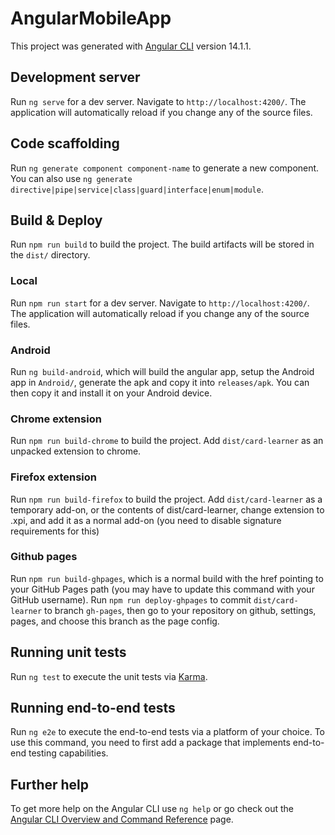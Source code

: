 # AngularMobileApp

This project was generated with [Angular CLI](https://github.com/angular/angular-cli) version 14.1.1.

## Development server

Run `ng serve` for a dev server. Navigate to `http://localhost:4200/`. The application will automatically reload if you change any of the source files.

## Code scaffolding

Run `ng generate component component-name` to generate a new component. You can also use `ng generate directive|pipe|service|class|guard|interface|enum|module`.

## Build & Deploy

Run `npm run build` to build the project. The build artifacts will be stored in the `dist/` directory.

### Local

Run `npm run start` for a dev server. Navigate to `http://localhost:4200/`. The application will automatically reload if you change any of the source files.

### Android

Run `ng build-android`, which will build the angular app, setup the Android app in `Android/`, generate the apk and copy it into `releases/apk`. You can then copy it and install it on your Android device.

### Chrome extension

Run `npm run build-chrome` to build the project. Add `dist/card-learner` as an unpacked extension to chrome.

### Firefox extension

Run `npm run build-firefox` to build the project. Add `dist/card-learner` as a temporary add-on, or the contents of dist/card-learner, change extension to .xpi, and add it as a normal add-on (you need to disable signature requirements for this)

### Github pages

Run `npm run build-ghpages`, which is a normal build with the href pointing to your GitHub Pages path (you may have to update this command with your GitHub username).
Run `npm run deploy-ghpages` to commit `dist/card-learner` to branch `gh-pages`, then go to your repository on github, settings, pages, and choose this branch as the page config.

## Running unit tests

Run `ng test` to execute the unit tests via [Karma](https://karma-runner.github.io).

## Running end-to-end tests

Run `ng e2e` to execute the end-to-end tests via a platform of your choice. To use this command, you need to first add a package that implements end-to-end testing capabilities.

## Further help

To get more help on the Angular CLI use `ng help` or go check out the [Angular CLI Overview and Command Reference](https://angular.io/cli) page.

